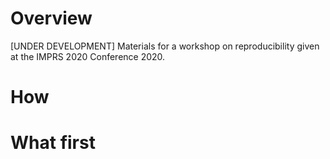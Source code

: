 # Overview
[UNDER DEVELOPMENT] Materials for a workshop on reproducibility given at the IMPRS 2020 Conference 2020.

# How

# What first

